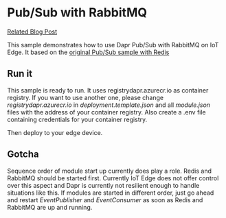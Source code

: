 # Pub/Sub with RabbitMQ

[Related Blog Post](https://medium.com/@vslepakov/dapr-on-azure-iot-edge-31c7020c8cda)

This sample demonstrates how to use Dapr Pub/Sub with RabbitMQ on IoT Edge.
It based on the [original Pub/Sub sample with Redis](https://github.com/dapr/samples/tree/master/4.pub-sub)

## Run it

This sample is ready to run. It uses registrydapr.azurecr.io as container registry.
If you want to use another one, please change  *registrydapr.azurecr.io* in *deployment.template.json* and all *module.json* files with the address of your container registry. Also create a .env file containing credentials for your container registry.

Then deploy to your edge device.

## Gotcha

Sequence order of module start up currently does play a role. Redis and RabbitMQ should be started first.
Currently IoT Edge does not offer control over this aspect and Dapr is currently not resilient enough to handle situations like this.
If modules are started in different order, just go ahead and restart *EventPublisher* and *EventConsumer* as soon as Redis and RabbitMQ are up and running.